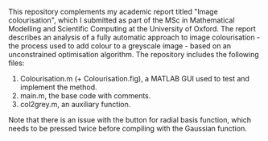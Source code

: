 This repository complements my academic report titled "Image colourisation", which I submitted as part of the MSc in Mathematical Modelling and Scientific Computing at the University of Oxford. The report describes an analysis of a fully automatic approach to image colourisation - the process used to add colour to a greyscale image - based on an unconstrained optimisation algorithm. The repository includes the following files:

1. Colourisation.m (+ Colourisation.fig), a MATLAB GUI used to test and implement the method.
2. main.m, the base code with comments.
3. col2grey.m, an auxiliary function.

Note that there is an issue with the button for radial basis function, which needs to be pressed twice before compiling with the Gaussian function.
